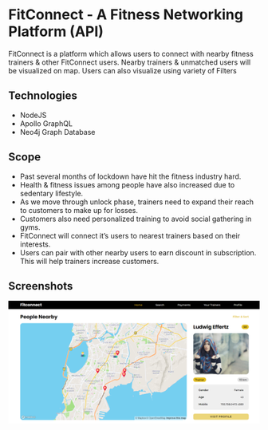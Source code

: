# FitConnect - A Fitness Networking Platform (API)
FitConnect is a platform which allows users to connect with nearby fitness trainers & other FitConnect users. 
Nearby trainers & unmatched users will be visualized on map. Users can also visualize using variety of Filters

## Technologies
- NodeJS
- Apollo GraphQL
- Neo4j Graph Database

## Scope
- Past several months of lockdown have hit the fitness industry hard. 
- Health & fitness issues among people have also increased due to sedentary lifestyle.
- As we move through unlock phase, trainers need to expand their reach to customers to make up for losses.
- Customers also need personalized training to avoid social gathering in gyms.
- FitConnect will connect it’s users to nearest trainers based on their interests.
- Users can pair with other nearby users to earn discount in subscription. This will help trainers increase customers.

## Screenshots

![Alt text](map.png?raw=true "Map")





